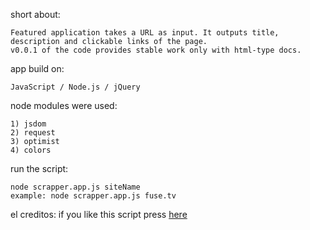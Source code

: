 short about:
	
	Featured application takes a URL as input. It outputs title, description and clickable links of the page.
	v0.0.1 of the code provides stable work only with html-type docs.

app build on:
	
 	JavaScript / Node.js / jQuery

node modules were used:

 	1) jsdom 
 	2) request
 	3) optimist
 	4) colors

run the script:

	node scrapper.app.js siteName
	example: node scrapper.app.js fuse.tv

el creditos:
if you like this script press [here](http://imgur.com/tF9SaQW)